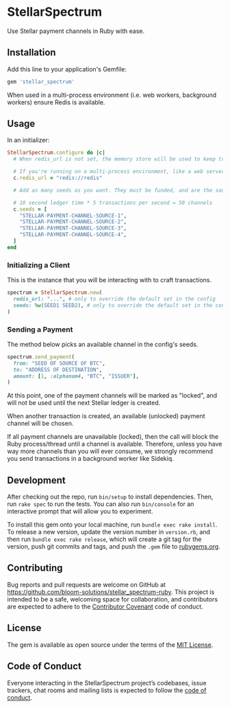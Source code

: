 # StellarSpectrum

Use Stellar payment channels in Ruby with ease.

## Installation

Add this line to your application's Gemfile:

```ruby
gem 'stellar_spectrum'
```

When used in a multi-process environment (i.e. web workers, background workers) ensure Redis is available.

## Usage

In an initializer:

```ruby
StellarSpectrum.configure do |c|
  # When redis_url is not set, the memory store will be used to keep track of what payment channels are available

  # If you're running on a multi-process environment, like a web server and background workers, you should configure StellarSpectrum to use Redis to keep track of the locked payment channels.
  c.redis_url = "redis://redis"

  # Add as many seeds as you want. They must be funded, and are the source of transaction fees. The product of the time in seconds it takes to make a new ledger in Stellar and the number of transactions you want to be able to do per second is the number of Stellar seeds you should place here. For example:

  # 10 second ledger time * 5 transactions per second = 50 channels
  c.seeds = [
    "STELLAR-PAYMENT-CHANNEL-SOURCE-1",
    "STELLAR-PAYMENT-CHANNEL-SOURCE-2",
    "STELLAR-PAYMENT-CHANNEL-SOURCE-3",
    "STELLAR-PAYMENT-CHANNEL-SOURCE-4",
  ]
end
```

### Initializing a Client

This is the instance that you will be interacting with to craft transactions.

```ruby
spectrum = StellarSpectrum.new(
  redis_url: "...", # only to override the default set in the config
  seeds: %w(SEED1 SEED2), # only to override the default set in the config
)
```

### Sending a Payment

The method below picks an available channel in the config's seeds.

```ruby
spectrum.send_payment(
  from: "SEED OF SOURCE OF BTC",
  to: "ADDRESS OF DESTINATION",
  amount: [1, :alphanum4, "BTC", "ISSUER"],
)
```

At this point, one of the payment channels will be marked as "locked", and will not be used until the next Stellar ledger is created.

When another transaction is created, an available (unlocked) payment channel will be chosen.

If all payment channels are unavailable (locked), then the call will block the Ruby process/thread until a channel is available. Therefore, unless you have way more channels than you will ever consume, we strongly recommend you send transactions in a background worker like Sidekiq.

## Development

After checking out the repo, run `bin/setup` to install dependencies. Then, run `rake spec` to run the tests. You can also run `bin/console` for an interactive prompt that will allow you to experiment.

To install this gem onto your local machine, run `bundle exec rake install`. To release a new version, update the version number in `version.rb`, and then run `bundle exec rake release`, which will create a git tag for the version, push git commits and tags, and push the `.gem` file to [rubygems.org](https://rubygems.org).

## Contributing

Bug reports and pull requests are welcome on GitHub at https://github.com/bloom-solutions/stellar_spectrum-ruby. This project is intended to be a safe, welcoming space for collaboration, and contributors are expected to adhere to the [Contributor Covenant](http://contributor-covenant.org) code of conduct.

## License

The gem is available as open source under the terms of the [MIT License](https://opensource.org/licenses/MIT).

## Code of Conduct

Everyone interacting in the StellarSpectrum project’s codebases, issue trackers, chat rooms and mailing lists is expected to follow the [code of conduct](https://github.com/bloom-solutions/stellar_spectrum-ruby/blob/master/CODE_OF_CONDUCT.md).
